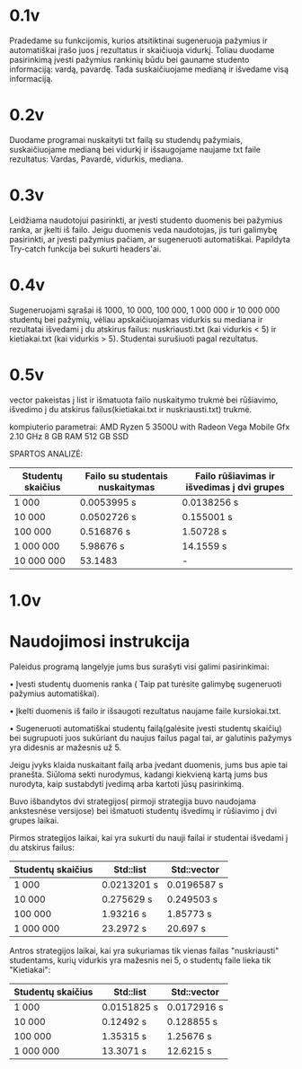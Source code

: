 # 0.1v
Pradedame su funkcijomis, kurios atsitiktinai sugeneruoja pažymius ir automatiškai įrašo juos į rezultatus ir skaičiuoja vidurkį. Toliau duodame pasirinkimą įvesti pažymius rankinių būdu bei gauname studento informaciją: vardą, pavardę. Tada suskaičiuojame medianą ir išvedame visą informaciją.

# 0.2v
Duodame programai nuskaityti txt failą su studendų pažymiais, suskaičiuojame medianą bei vidurkį ir išsaugojame naujame txt faile rezultatus: Vardas, Pavardė, vidurkis, mediana.

# 0.3v
Leidžiama naudotojui pasirinkti, ar įvesti studento duomenis bei pažymius ranka, ar įkelti iš failo. Jeigu duomenis veda naudotojas, jis turi galimybę pasirinkti, ar įvesti pažymius pačiam, ar sugeneruoti automatiškai. Papildyta Try-catch funkcija bei sukurti headers'ai.

# 0.4v
Sugeneruojami sąrašai iš 1000, 10 000, 100 000, 1 000 000 ir 10 000 000 studentų bei pažymių, vėliau apskaičiuojamas vidurkis su mediana ir rezultatai išvedami į du atskirus failus: nuskriausti.txt (kai vidurkis < 5) ir kietiakai.txt (kai vidurkis > 5). Studentai surušiuoti pagal rezultatus.

# 0.5v
vector<data> pakeistas į list<vector> ir išmatuota failo nuskaitymo trukmė bei rūšiavimo, išvedimo į du atskirus failus(kietiakai.txt ir nuskriausti.txt) trukmė.

kompiuterio parametrai: 
AMD Ryzen 5 3500U with Radeon Vega Mobile Gfx     2.10 GHz
8 GB RAM
512 GB SSD

SPARTOS ANALIZĖ:

| Studentų skaičius | Failo su studentais nuskaitymas | Failo rūšiavimas ir išvedimas į dvi grupes |
|--------------------|------------------------------------|----------------------------------------------|
| 1 000                   | 0.0053995 s                                 | 0.0138256 s                                               |
| 10 000                 | 0.0502726 s                                 | 0.155001 s                                                 |
| 100 000               | 0.516876 s                                   | 1.50728 s                                                   |
| 1 000 000            | 5.98676 s                                     | 14.1559 s                                                   |
| 10 000 000          | 53.1483                                       | -                                                            |


# 1.0v
# Naudojimosi instrukcija
   Paleidus programą langelyje jums bus surašyti visi galimi pasirinkimai:
   
   • Įvesti studentų duomenis ranka ( Taip pat turėsite galimybę sugeneruoti pažymius automatiškai).
   
   • Įkelti duomenis iš failo ir išsaugoti rezultatus naujame faile kursiokai.txt.
   
   • Sugeneruoti automatiškai studentų failą(galėsite įvesti studentų skaičių) bei sugrupuoti juos sukūriant du naujus failus pagal tai, ar galutinis pažymys yra didesnis ar mažesnis už 5.
   
  Jeigu įvyks klaida nuskaitant failą arba įvedant duomenis, jums bus apie tai pranešta.
  Siūloma sekti nurodymus, kadangi kiekvieną kartą jums bus nurodyta, kaip sustabdyti įvedimą arba kartoti jūsų pasirinkimą. 

  
  
Buvo išbandytos dvi strategijos( pirmoji strategija buvo naudojama ankstesnėse versijose) bei išmatuoti studentų išvedimų ir rūšiavimo į dvi grupes laikai.

Pirmos strategijos laikai, kai yra sukurti du nauji failai ir studentai išvedami į du atskirus failus:

|Studentų skaičius |	Std::list	         |  Std::vector      |
|-------------------|-------------------|-----------------|
|1 000	             |  0.0213201 s	 |  0.0196587 s    |
|10 000	             |  0.275629 s	 |  0.249503 s      |
|100 000                |	1.93216 s 	 |  1.85773 s        |
|1 000 000	     |  23.2972 s	         |  20.697 s          |

Antros strategijos laikai, kai yra sukuriamas tik vienas failas "nuskriausti" studentams, kurių vidurkis yra mažesnis nei 5, o studentų faile lieka tik "Kietiakai":

|Studentų skaičius |  Std::list	         |  Std::vector    |
|--------------------|------------------|----------------|
|1 000	              |  0.0151825 s	 |  0.0172916 s  |
|10 000	              |  0.12492 s	 |  0.128855 s    |
|100 000	              |  1.35315 s	 |  1.25676 s      |
|1 000 000	      |  13.3071 s	 |  12.6215 s      |
